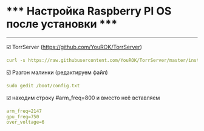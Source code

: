 # *** Настройка Raspberry PI OS после установки ***

----------------------------------
:ballot_box_with_check: TorrServer (https://github.com/YouROK/TorrServer)
```yaml
curl -s https://raw.githubusercontent.com/YouROK/TorrServer/master/installTorrServerLinux.sh | sudo bash
```
:ballot_box_with_check: Разгон малинки (редактируем файл)
```yaml
sudo gedit /boot/config.txt
```
:ballot_box_with_check: находим строку #arm_freq=800 и вместо неё вставляем
```yaml
arm_freq=2147
gpu_freq=750
over_voltage=6
```
